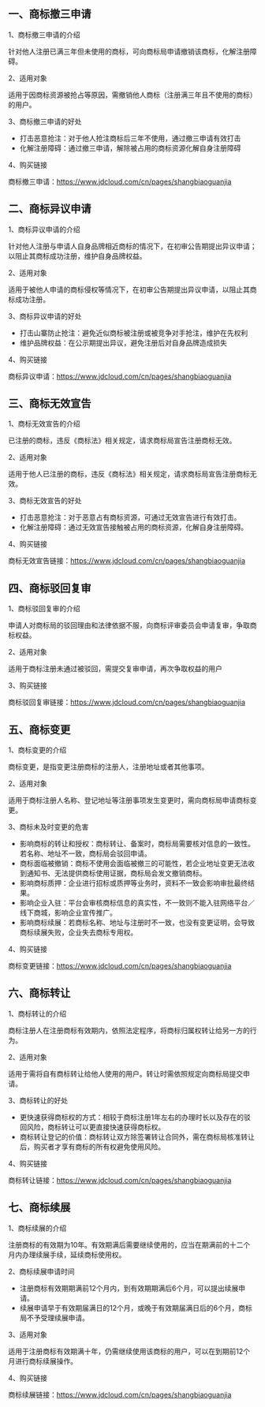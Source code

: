 ## 一、商标撤三申请

1、商标撤三申请的介绍

针对他人注册已满三年但未使用的商标，可向商标局申请撤销该商标，化解注册障碍。

2、适用对象

适用于因商标资源被抢占等原因，需撤销他人商标（注册满三年且不使用的商标）的用户。

3、商标撤三申请的好处

- 打击恶意抢注：对于他人抢注商标后三年不使用，通过撤三申请有效打击
- 化解注册障碍：通过撤三申请，解除被占用的商标资源化解自身注册障碍

4、购买链接

商标撤三申请：https://www.jdcloud.com/cn/pages/shangbiaoguanjia

## 二、商标异议申请
1、商标异议申请的介绍

针对他人注册与申请人自身品牌相近商标的情况下，在初审公告期提出异议申请；以阻止其商标成功注册，维护自身品牌权益。

2、适用对象

适用于被他人申请的商标侵权等情况下，在初审公告期提出异议申请，以阻止其商标成功注册。

3、商标异议申请的好处

- 打击山寨防止抢注：避免近似商标被注册或被竞争对手抢注，维护在先权利
- 维护品牌权益：在公示期提出异议，避免注册后对自身品牌造成损失

4、购买链接

商标异议申请：https://www.jdcloud.com/cn/pages/shangbiaoguanjia


## 三、商标无效宣告
1、商标无效宣告的介绍

已注册的商标，违反《商标法》相关规定，请求商标局宣告注册商标无效。

2、适用对象

适用于他人已注册的商标，违反《商标法》相关规定，请求商标局宣告注册商标无效。

3、商标无效宣告的好处
- 打击恶意抢注：对于恶意占有商标资源，可通过无效宣告进行有效打击。
- 化解注册障碍：通过无效宣告接触被占用的商标资源，化解自身注册障碍。

4、购买链接

商标无效宣告链接：https://www.jdcloud.com/cn/pages/shangbiaoguanjia


## 四、商标驳回复审
1、商标驳回复审的介绍

申请人对商标局的驳回理由和法律依据不服，向商标评审委员会申请复审，争取商标权益。

2、适用对象

适用于商标注册未通过被驳回，需提交复审申请，再次争取权益的用户

3、购买链接

商标驳回复审链接：https://www.jdcloud.com/cn/pages/shangbiaoguanjia

## 五、商标变更
1、商标变更的介绍

商标变更，是指变更注册商标的注册人，注册地址或者其他事项。

2、适用对象

适用于商标注册人名称、登记地址等注册事项发生变更时，需向商标局申请商标变更。

3、商标未及时变更的危害

- 影响商标的转让和授权：商标转让、备案时，商标局需要核对信息的一致性。若名称、地址不一致，商标局会驳回申请。
- 商标面临被撤销：商标不使用会面临被撤三的可能性，若企业地址变更无法收到通知书、无法提供商标使用证据，商标局会发文撤销商标。
- 影响商标质押：企业进行招标或质押等业务时，资料不一致会影响审批最终结果。
- 影响企业入驻：平台会审核商标信息的真实性，不一致则不能入驻网络平台／线下商城，影响企业宣传推广。
- 影响商标续展：若商标名称、地址与注册时不一致，也没有变更证明，会导致商标续展失败，企业失去商标专用权。

4、购买链接

商标变更链接：https://www.jdcloud.com/cn/pages/shangbiaoguanjia

## 六、商标转让
1、商标转让的介绍

商标注册人在注册商标有效期内，依照法定程序，将商标归属权转让给另一方的行为。

2、适用对象

适用于需将自有商标转让给他人使用的用户。转让时需依照规定向商标局提交申请。

3、商标转让的好处

- 更快速获得商标权的方式：相较于商标注册1年左右的办理时长以及存在的驳回风险，商标转让可以更直接快速获得商标权。
- 商标转让登记的价值：商标转让双方除签署转让合同外，需在商标局核准转让后，购买者才享有商标的所有权避免使用风险。

4、购买链接

商标转让链接：https://www.jdcloud.com/cn/pages/shangbiaoguanjia

## 七、商标续展
1、商标续展的介绍

注册商标的有效期为10年。有效期满后需要继续使用的，应当在期满前的十二个月内办理续展手续，延续商标使用权。

2、商标续展申请时间

- 注册商标有效期期满前12个月内，到有效期期满后6个月，可以提出续展申请。
- 续展申请早于有效期届满日的12个月，或晚于有效期届满日后的6个月，商标局不予受理续展申请。

3、适用对象

适用于注册商标有效期满十年，仍需继续使用该商标的用户，可以在到期前12个月进行商标续展操作。

4、购买链接

商标续展链接：https://www.jdcloud.com/cn/pages/shangbiaoguanjia
